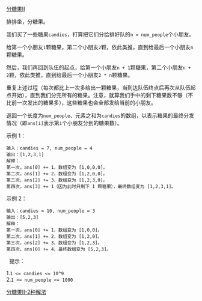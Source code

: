 [分糖果II](https://leetcode-cn.com/problems/distribute-candies-to-people/)

排排坐，分糖果。

我们买了一些糖果`candies`，打算把它们分给排好队的`n = num_people`个小朋友。

给第一个小朋友`1`颗糖果，第二个小朋友`2`颗，依此类推，直到给最后一个小朋友`n`颗糖果。

然后，我们再回到队伍的起点，给第一个小朋友`n + 1`颗糖果，第二个小朋友`n + 2`颗，依此类推，直到给最后一个小朋友`2 * n`颗糖果。

重复上述过程（每次都比上一次多给出一颗糖果，当到达队伍终点后再次从队伍起点开始），直到我们分完所有的糖果。注意，就算我们手中的剩下糖果数不够（不比前一次发出的糖果多），这些糖果也会全部发给当前的小朋友。

返回一个长度为`num_people`、元素之和为`candies`的数组，以表示糖果的最终分发情况（即`ans[i]`表示第`i`个小朋友分到的糖果数）。

示例 1：

```
输入：candies = 7, num_people = 4
输出：[1,2,3,1]
解释：
第一次，ans[0] += 1，数组变为 [1,0,0,0]。
第二次，ans[1] += 2，数组变为 [1,2,0,0]。
第三次，ans[2] += 3，数组变为 [1,2,3,0]。
第四次，ans[3] += 1（因为此时只剩下 1 颗糖果），最终数组变为 [1,2,3,1]。
```

示例 2：

```
输入：candies = 10, num_people = 3
输出：[5,2,3]
解释：
第一次，ans[0] += 1，数组变为 [1,0,0]。
第二次，ans[1] += 2，数组变为 [1,2,0]。
第三次，ans[2] += 3，数组变为 [1,2,3]。
第四次，ans[0] += 4，最终数组变为 [5,2,3]。
```
 
提示：

1.`1 <= candies <= 10^9`<br/>
2.`1 <= num_people <= 1000`

[分糖果II-2种解法](https://leetcode-cn.com/problems/distribute-candies-to-people/solution/fen-tang-guo-ii-2chong-jie-fa-by-617076674/)